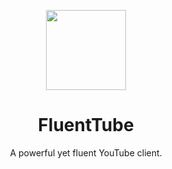 <p align="center">
  <img width="128" align="center" src="https://avatars.githubusercontent.com/u/108736432" />
</p>
<h1 align="center">
  FluentTube
</h1>
<p align="center">
  A powerful yet fluent YouTube client.
</p>
